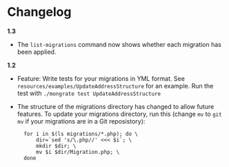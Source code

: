 Changelog
=========

**1.3**

* The `list-migrations` command now shows whether each migration has been applied.

**1.2**

* Feature: Write tests for your migrations in YML format. See `resources/examples/UpdateAddressStructure` for an example. Run the test with `./mongrate test UpdateAddressStructure`

* The structure of the migrations directory has changed to allow future features. To update your migrations directory, run this (change `mv` to `git mv` if your migrations are in a Git reposistory):

        for i in $(ls migrations/*.php); do \
            dir=`sed 's/\.php//' <<< $i`; \
            mkdir $dir; \
            mv $i $dir/Migration.php; \
        done
